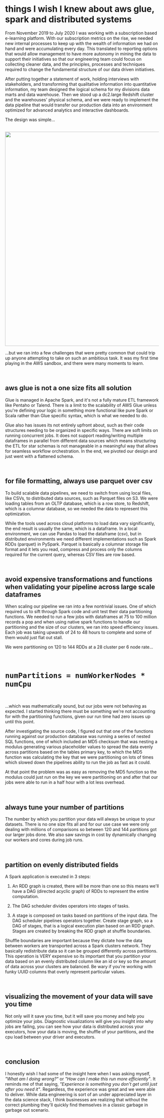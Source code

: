 # things I wish I knew about aws glue, spark and distributed systems

From November 2019 to July 2020 I was working with a subscription based e-learning platform. With our subscription metrics on the rise, we needed new internal processes to keep up with the wealth of information we had on hand and were accumulating every day. This translated to reporting options that would allow management to have more autonomy in mining the data to support their initiatives so that our engineering team could focus on collecting cleaner data, and the principles, processes and techniques required to change the fundamental structure of our data driven initiatives. 

After putting together a statement of work, holding interviews with stakeholders, and transforming that qualitative information into quantitative information, my team designed the logical schema for my divisions data marts and data warehouse. Then we stood up a dc2.large Redshift cluster and the warehouses' physical schema, and we were ready to implement the data pipeline that would transfer our production data into an environment optimized for advanced analytics and interactive dashboards.

The design was simple...

<br/>

<img src = "https://user-images.githubusercontent.com/29679899/101289889-327fed00-37cd-11eb-8ee8-611a945f9f9d.png" width="700px">

<br/>

...but we ran into a few challenges that were pretty common that could trip up anyone attempting to take on such an ambitious task. It was my first time playing in the AWS sandbox, and there were many moments to learn.

<br/>

## aws glue is not a one size fits all solution 

Glue is managed in Apache Spark, and it's not a fully mature ETL framework like Pentaho or Talend. There is a limit to the scalability of AWS Glue unless you're defining your logic in something more functional like pure Spark or Scala rather than Glue specific syntax, which is what we needed to do.

Glue also has issues its not entirely upfront about, such as their code structures needing to be organized in specific ways. There are soft limits on running concurrent jobs. It does not support reading/writing multiple dataframes in parallel from different data sources which means structuring the ETL for star schemas is not manageable in a meaningful way that allows for seamless workflow orchestration. In the end, we pivoted our design and just went with a flattened schema.

<br/>

## for file formatting, always use parquet over csv

To build scalable data pipelines, we need to switch from using local files, like CSVs, to distributed data sources, such as Parquet files on S3. We were loading tables from an OLTP database, which is a row store, to Redshift, which is a columnar database, so we needed the data to represent this optimization.

While the tools used across cloud platforms to load data vary significantly, the end result is usually the same, which is a dataframe. In a local environment, we can use Pandas to load the dataframe (csv), but in distributed environments we need different implementations such as Spark RDDs (parquet) in PySpark. Parquet is basically a columnar storage file format and it lets you read, compress and process only the columns required for the current query, whereas CSV files are row based.

<br/>

## avoid expensive transformations and functions when validating your pipeline across large scale dataframes

When scaling our pipeline we ran into a few nontrivial issues. One of which required us to sift through Spark code and unit test their data partitioning functions. We needed to run a few jobs with dataframes at 75 to 100 million records a pop and when using native spark functions to handle our partitioning and the size of our clusters, we ran into speed efficiency issues. Each job was taking upwards of 24 to 48 hours to complete and some of them would just flat out stall.

We were partitioning on 120 to 144 RDDs at a 28 cluster per 6 node rate...

<br/>
 
# `numPartitions = numWorkerNodes * numCpu`
 
 <br/>

 ...which was mathematically sound, but our jobs were not behaving as expected. I started thinking there must be something we're not accounting for with the partitioning functions, given our run time had zero issues up until this point.

After investigating the source code, I figured out that one of the functions running against our production database was running a series of nested SQL functions, one of which included an MD5 checksum that was nesting a modulus generating various placeholder values to spread the data evenly across partitions based on the tables primary key, to which the MD5 function was calculating the key that we were partitioning on lots of times which slowed down the pipelines ability to run the job as fast as it could.

At that point the problem was as easy as removing the MD5 function so the modulus could just run on the key we were partitioning on and after that our jobs were able to run in a half hour with a lot less overhead.

<br/>

## always tune your number of partitions

The number by which you partition your data will always be unique to your datasets. There is no one size fits all and for our use case we were only dealing with millions of comparisons so between 120 and 144 partitions got our larger jobs done. We also saw savings in cost by dynamically changing our workers and cores during job runs.

<br/>

## partition on evenly distributed fields

A Spark application is executed in 3 steps:

1. An RDD graph is created, there will be more than one so this means we'll have a DAG (directed acyclic graph) of RDDs to represent the entire computation. 

2. The DAG scheduler divides operators into stages of tasks. 

3. A stage is composed on tasks based on partitions of the input data. The DAG scheduler pipelines operators together. Create stage graph, so a DAG of stages, that is a logical execution plan based on an RDD graph. Stages are created by breaking the RDD graph at shuffle boundaries.

Shuffle boundaries are important because they dictate how the data between workers are transported across a Spark clusters network. They basically redistribute data so it can be grouped differently across partitions. This operation is VERY expensive so its important that you partition your data based on an evenly distributed column like an id or key so the amount of data across your clusters are balanced. Be wary if you're working with funky UUID columns that overly represent particular values.

<br/>

## visualizing the movement of your data will save you time

Not only will it save you time, but it will save you money and help you optimize your jobs. Diagnostic visualizations will give you insight into why jobs are failing, you can see how your data is distributed across your executors, how your data is moving, the shuffle of your partitions, and the cpu load between your driver and executors.

<br/>

## conclusion

I honestly wish I had some of the insight here when I was asking myself, *"What am I doing wrong?"* or *"How can I make this run more efficiently"*. It reminds me of that saying, *"Experience is something you don't get until just after you need it"*. Regardless, the experience was great and we were able to deliver. While data engineering is sort of an under appreciated layer in the data science stack, I think businesses are realizing that without the correct plumbing they'll quickly find themselves in a classic garbage in garbage out scenario. 
